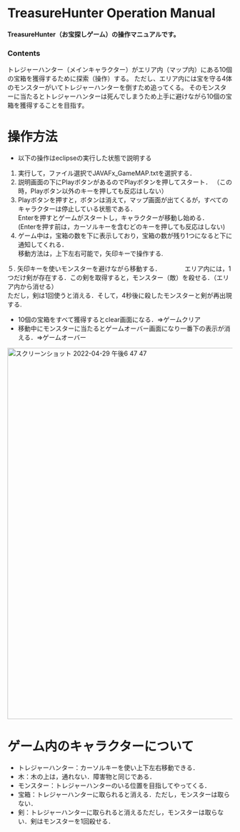 # TreasureHunter Operation Manual
  #### TreasureHunter（お宝探しゲーム）の操作マニュアルです。

### Contents
トレジャーハンター（メインキャラクター）がエリア内（マップ内）にある10個の宝箱を獲得するために探索（操作）する。
ただし、エリア内には宝を守る4体のモンスターがいてトレジャーハンターを倒すため追ってくる。
そのモンスターに当たるとトレジャーハンターは死んでしまうため上手に避けながら10個の宝箱を獲得することを目指す。

# 操作方法
- 以下の操作はeclipseの実行した状態で説明する

1. 実行して，ファイル選択でJAVAFx_GameMAP.txtを選択する．
2. 説明画面の下にPlayボタンがあるのでPlayボタンを押してスタート． （この時，Playボタン以外のキーを押しても反応はしない）
3. Playボタンを押すと，ボタンは消えて，マップ画面が出てくるが，すべてのキャラクターは停止している状態である．  
   Enterを押すとゲームがスタートし，キャラクターが移動し始める．  
   (Enterを押す前は，カーソルキーを含むどのキーを押しても反応はしない)
4. ゲーム中は，宝箱の数を下に表示しており，宝箱の数が残り1つになると下に通知してくれる．　　  
   移動方法は，上下左右可能で，矢印キーで操作する. 
   
５. 矢印キーを使いモンスターを避けながら移動する．　　
  　　エリア内には，1つだけ剣が存在する．この剣を取得すると，モンスター（敵）を殺せる．（エリア内から消せる）　　  
   ただし，剣は1回使うと消える．そして，4秒後に殺したモンスターと剣が再出現する. 

- 10個の宝箱をすべて獲得するとclear画面になる．⇒ゲームクリア
- 移動中にモンスターに当たるとゲームオーバー画面になり一番下の表示が消える．⇒ゲームオーバー

<img width="832" alt="スクリーンショット 2022-04-29 午後6 47 47" src="https://user-images.githubusercontent.com/88835817/165922333-50569a65-ebd6-4a8c-9614-d64bc735e3ec.png">


# ゲーム内のキャラクターについて
- トレジャーハンター：カーソルキーを使い上下左右移動できる．
- 木：木の上は，通れない．障害物と同じである．
- モンスター：トレジャーハンターのいる位置を目指してやってくる．
- 宝箱：トレジャーハンターに取られると消える．ただし，モンスターは取らない．
- 剣：トレジャーハンターに取られると消えるただし，モンスターは取らない．剣はモンスターを1回殺せる．
